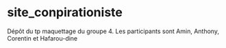 # site_conpirationiste
Dépôt du tp maquettage du groupe 4. 
Les participants sont Amin, Anthony, Corentin et Hafarou-dine

